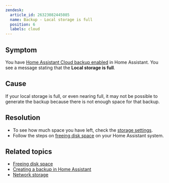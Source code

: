 ```yaml
---
zendesk:
  article_id: 26323082445085
  name: Backup - Local storage is full
  position: 6
  labels: cloud
---
```


## Symptom

You have [Home Assistant Cloud backup enabled](/hc/en-us/articles/26294320337181) in Home Assistant. You see a message stating that the **Local storage is full**.

## Cause

If your local storage is full, or even nearing full, it may not be possible to generate the backup because there is not enough space for that backup.

## Resolution

- To see how much space you have left, check the [storage settings](https://my.home-assistant.io/redirect/storage/).
- Follow the steps on [freeing disk space](https://www.home-assistant.io/more-info/free-space) on your Home Assistant system.

## Related topics

- [Freeing disk space](https://www.home-assistant.io/more-info/free-space)
- [Creating a backup in Home Assistant](https://www.home-assistant.io/common-tasks/general/#backups)
- [Network storage](https://www.home-assistant.io/common-tasks/os/#network-storage)
